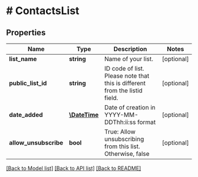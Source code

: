 # # ContactsList

## Properties

Name | Type | Description | Notes
------------ | ------------- | ------------- | -------------
**list_name** | **string** | Name of your list. | [optional]
**public_list_id** | **string** | ID code of list. Please note that this is different from the listid field. | [optional]
**date_added** | [**\DateTime**](\DateTime.md) | Date of creation in YYYY-MM-DDThh:ii:ss format | [optional]
**allow_unsubscribe** | **bool** | True: Allow unsubscribing from this list. Otherwise, false | [optional]

[[Back to Model list]](../../README.md#models) [[Back to API list]](../../README.md#endpoints) [[Back to README]](../../README.md)
